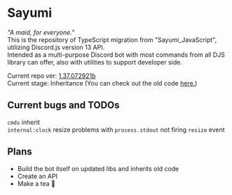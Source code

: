# Sayumi
*"A maid, for everyone."*</br>
This is the repository of TypeScript migration from "Sayumi_JavaScript", utilizing Discord.js version 13 API.</br>
Intended as a multi-purpose Discord bot with most commands from all DJS library can offer, also with utilities to support developer side.</br>

Current repo ver: [1.37.072921b](https://github.com/sayuriu/Sayumi/commit/7d72f1dd85e6e519d09d0369004789c7e583a8e8)</br>
Current stage: Inheritance (You can check out the old code [here.](https://github.com/sayuriu/Sayumi_JavaScript))
## Current bugs and TODOs
`cmds` inherit</br>
`internal:clock` resize problems with `process.stdout` not firing `resize` event</br>
## Plans
- Build the bot itself on updated libs and inherits old code
- Create an API
- Make a tea 🍵
